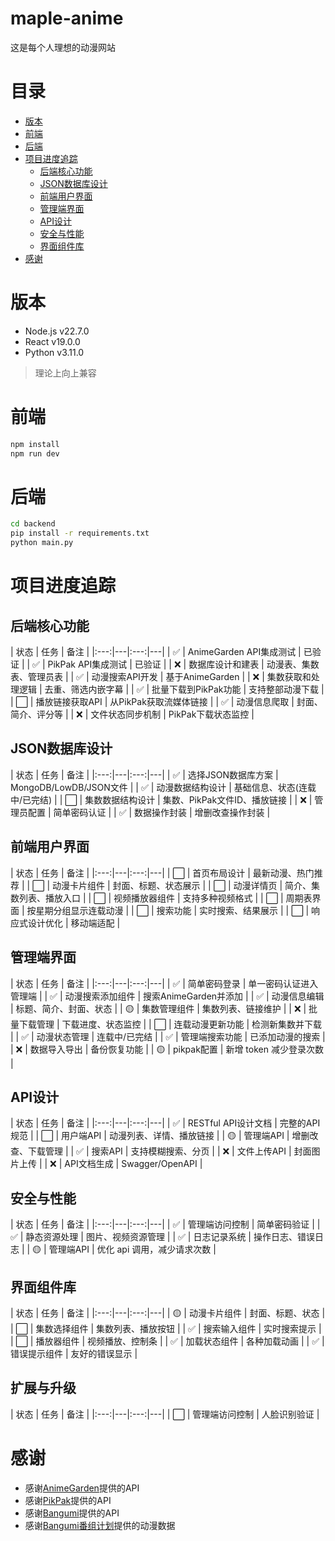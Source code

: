 # maple-anime

这是每个人理想的动漫网站

# 目录

- [版本](#版本)
- [前端](#前端)
- [后端](#后端)
- [项目进度追踪](#项目进度追踪)
  - [后端核心功能](#后端核心功能)
  - [JSON数据库设计](#JSON数据库设计)
  - [前端用户界面](#前端用户界面)
  - [管理端界面](#管理端界面)
  - [API设计](#API设计)
  - [安全与性能](#安全与性能)
  - [界面组件库](#界面组件库)
- [感谢](#感谢)

# 版本

- Node.js v22.7.0
- React v19.0.0
- Python v3.11.0

> 理论上向上兼容

# 前端

```bash
npm install
npm run dev
```

# 后端

```bash
cd backend
pip install -r requirements.txt
python main.py
```

# 项目进度追踪

## 后端核心功能
| 状态 | 任务 |  备注 |
|:---:|---|:---:|---|
| ✅ | AnimeGarden API集成测试 |  已验证 |
| ✅ | PikPak API集成测试 |  已验证 |
| ❌ | 数据库设计和建表 |  动漫表、集数表、管理员表 |
| ✅ | 动漫搜索API开发 |  基于AnimeGarden |
| ❌ | 集数获取和处理逻辑 |  去重、筛选内嵌字幕 |
| ✅ | 批量下载到PikPak功能 |  支持整部动漫下载 |
| ⬜ | 播放链接获取API |  从PikPak获取流媒体链接 |
| ✅ | 动漫信息爬取 |  封面、简介、评分等 |
| ❌ | 文件状态同步机制 |  PikPak下载状态监控 |

## JSON数据库设计
| 状态 | 任务 |  备注 |
|:---:|---|:---:|---|
| ✅ | 选择JSON数据库方案 |  MongoDB/LowDB/JSON文件 |
| ✅ | 动漫数据结构设计 |  基础信息、状态(连载中/已完结) |
| ⬜ | 集数数据结构设计 |  集数、PikPak文件ID、播放链接 |
| ❌ | 管理员配置 |  简单密码认证 |
| ✅ | 数据操作封装 |  增删改查操作封装 |

## 前端用户界面
| 状态 | 任务 |  备注 |
|:---:|---|:---:|---|
| ⬜ | 首页布局设计 |  最新动漫、热门推荐 |
| ⬜ | 动漫卡片组件 |  封面、标题、状态展示 |
| ⬜ | 动漫详情页 |  简介、集数列表、播放入口 |
| ⬜ | 视频播放器组件 |  支持多种视频格式 |
| ⬜ | 周期表界面 |  按星期分组显示连载动漫 |
| ⬜ | 搜索功能 |  实时搜索、结果展示 |
| ⬜ | 响应式设计优化 |  移动端适配 |

## 管理端界面
| 状态 | 任务 |  备注 |
|:---:|---|:---:|---|
| ✅ | 简单密码登录 |  单一密码认证进入管理端 |
| ✅ | 动漫搜索添加组件 |  搜索AnimeGarden并添加 |
| ✅ | 动漫信息编辑 |  标题、简介、封面、状态 |
| 🟡 | 集数管理组件 |  集数列表、链接维护 |
| ❌ | 批量下载管理 |  下载进度、状态监控 |
| ⬜ | 连载动漫更新功能 |  检测新集数并下载 |
| ✅ | 动漫状态管理 |  连载中/已完结 |
| ✅ | 管理端搜索功能 |  已添加动漫的搜索 |
| ❌ | 数据导入导出 |  备份恢复功能 |
| 🟡 | pikpak配置 |  新增 token 减少登录次数 |

## API设计
| 状态 | 任务 |  备注 |
|:---:|---|:---:|---|
| ✅ | RESTful API设计文档 |  完整的API规范 |
| ⬜ | 用户端API |  动漫列表、详情、播放链接 |
| 🟡 | 管理端API |  增删改查、下载管理 |
| ✅ | 搜索API |  支持模糊搜索、分页 |
| ❌ | 文件上传API |  封面图片上传 |
| ❌ | API文档生成 |  Swagger/OpenAPI |

## 安全与性能
| 状态 | 任务 |  备注 |
|:---:|---|:---:|---|
| ✅ | 管理端访问控制 |  简单密码验证 |
| ✅ | 静态资源处理 |  图片、视频资源管理 |
| ✅ | 日志记录系统 |  操作日志、错误日志 |
| 🟡 | 管理端API |  优化 api 调用，减少请求次数 |

## 界面组件库
| 状态 | 任务 |  备注 |
|:---:|---|:---:|---|
| 🟡 | 动漫卡片组件 |  封面、标题、状态 |
| ⬜ | 集数选择组件 |  集数列表、播放按钮 |
| ✅ | 搜索输入组件 |  实时搜索提示 |
| ⬜ | 播放器组件 |  视频播放、控制条 |
| ✅ | 加载状态组件 |  各种加载动画 |
| ✅ | 错误提示组件 |  友好的错误显示 |

## 扩展与升级
| 状态 | 任务 |  备注 |
|:---:|---|:---:|---|
| ⬜ | 管理端访问控制 |  人脸识别验证 |

# 感谢

- 感谢[AnimeGarden](https://github.com/yjl9903/AnimeGarden)提供的API
- 感谢[PikPak](https://github.com/Quan666/PikPakAPI)提供的API
- 感谢[Bangumi](https://github.com/bangumi/api)提供的API
- 感谢[Bangumi番组计划](https://github.com/bangumi/server)提供的动漫数据
